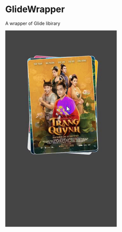# GlideWrapper
 A wrapper of Glide libirary
 
![](https://github.com/tummosoft/GlideWrapper/blob/main/ezgif-2-b11b0253ee.gif)
